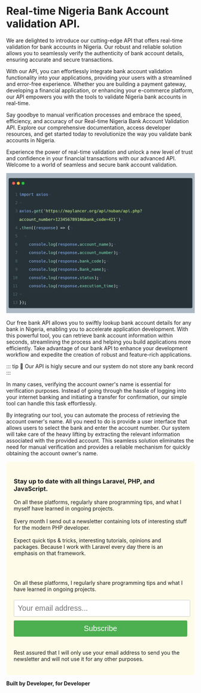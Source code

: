 
# Real-time Nigeria Bank Account validation API.

We are delighted to introduce our cutting-edge API that offers real-time validation for bank accounts in Nigeria. Our robust and reliable solution allows you to seamlessly verify the authenticity of bank account details, ensuring accurate and secure transactions.

With our API, you can effortlessly integrate bank account validation functionality into your applications, providing your users with a streamlined and error-free experience. Whether you are building a payment gateway, developing a financial application, or enhancing your e-commerce platform, our API empowers you with the tools to validate Nigeria bank accounts in real-time.

Say goodbye to manual verification processes and embrace the speed, efficiency, and accuracy of our Real-time Nigeria Bank Account Validation API. Explore our comprehensive documentation, access developer resources, and get started today to revolutionize the way you validate bank accounts in Nigeria.

Experience the power of real-time validation and unlock a new level of trust and confidence in your financial transactions with our advanced API. Welcome to a world of seamless and secure bank account validation.


![examples](/images/carbon.png)


Our free bank API allows you to swiftly lookup bank account details for any bank in Nigeria, enabling you to accelerate application development. With this powerful tool, you can retrieve bank account information within seconds, streamlining the process and helping you build applications more efficiently. Take advantage of our bank API to enhance your development workflow and expedite the creation of robust and feature-rich applications.

::: tip
:bell: Our API is higly secure and our system do not store any bank record
:::



In many cases, verifying the account owner's name is essential for verification purposes. Instead of going through the hassle of logging into your internet banking and initiating a transfer for confirmation, our simple tool can handle this task effortlessly.


By integrating our tool, you can automate the process of retrieving the account owner's name. All you need to do is provide a user interface that allows users to select the bank and enter the account number. Our system will take care of the heavy lifting by extracting the relevant information associated with the provided account. This seamless solution eliminates the need for manual verification and provides a reliable mechanism for quickly obtaining the account owner's name.




<div style="background-color: rgb(254 252 232); padding: 20px; border-radius: 5px;">
  <h3>Stay up to date with all things Laravel, PHP, and JavaScript.</h3>

  <p>On all these platforms, regularly share programming tips, and what I myself have learned in ongoing projects.
    <br><br>
    Every month I send out a newsletter containing lots of interesting stuff for the modern PHP developer.
    <br><br>
    Expect quick tips & tricks, interesting tutorials, opinions and packages. Because I work with Laravel every day there is an emphasis on that framework.</p>
  <br><br>

  <p style="margin-bottom: 20px;">
    On all these platforms, I regularly share programming tips and what I have learned in ongoing projects.
  </p>

  <form method="POST" action="https://gitletter.co/api/newsletter/cli3w77w70006jx0fubpj77ww/subscribe" style="display: inline-block; width: 100%;">
    <input type="email" name="email" required placeholder="Your email address..." style="width: 100%;padding: 10px;margin-bottom: 10px;border: 1px solid rgb(204, 204, 204);border-radius: 3px;max-width: 97%;font-size: 20px;">
    <br>
    <button type="submit" style="width: 100%;padding: 10px;background-color: rgb(76, 175, 80);color: white;border: none;border-radius: 3px;cursor: pointer;margin-bottom: 20px;font-size: 20px;">Subscribe</button>
  </form>
  <p>Rest assured that I will only use your email address to send you the newsletter and will not use it for any other purposes.</p>
</div>






**Built by Developer, for Developer**